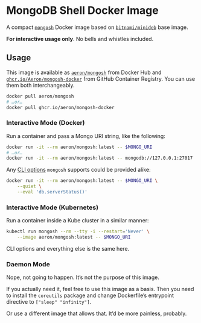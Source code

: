 # MongoDB Shell Docker Image

A compact [`mongosh`](https://docs.mongodb.com/mongodb-shell/) Docker image based on
[`bitnami/minideb`](https://hub.docker.com/r/bitnami/minideb) base image.

**For interactive usage only**. No bells and whistles included.

## Usage

This image is available as [`aeron/mongosh`](https://hub.docker.com/r/aeron/mongosh)
from Docker Hub and
[`ghcr.io/Aeron/mongosh-docker`](https://github.com/Aeron/mongosh-docker) from GitHub
Container Registry. You can use them both interchangeably.

```sh
docker pull aeron/mongosh
# …or…
docker pull ghcr.io/aeron/mongosh-docker
```

### Interactive Mode (Docker)

Run a container and pass a Mongo URI string, like the following:

```sh
docker run -it --rm aeron/mongosh:latest -- $MONGO_URI
# …or…
docker run -it --rm aeron/mongosh:latest -- mongodb://127.0.0.1:27017
```

Any [CLI options](https://docs.mongodb.com/mongodb-shell/reference/options/) `mongosh`
supports could be provided alike:

```sh
docker run -it --rm aeron/mongosh:latest -- $MONGO_URI \
    --quiet \
    --eval 'db.serverStatus()'
```

### Interactive Mode (Kubernetes)

Run a container inside a Kube cluster in a similar manner:

```sh
kubectl run mongosh --rm --tty -i --restart='Never' \
    --image aeron/mongosh:latest -- $MONGO_URI
```

CLI options and everything else is the same here.

### Daemon Mode

Nope, not going to happen. It’s not the purpose of this image.

If you actually need it, feel free to use this image as a basis. Then you need to
install the `coreutils` package and change Dockerfile’s entrypoint directive to
`["sleep" "infinity"]`.

Or use a different image that allows that. It’d be more painless, probably.
